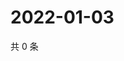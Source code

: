 # 2022-01-03

共 0 条

<!-- BEGIN WEIBO -->
<!-- 最后更新时间 Mon Jan 03 2022 17:15:43 GMT+0800 (China Standard Time) -->

<!-- END WEIBO -->
